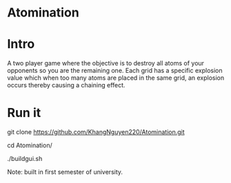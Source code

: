 # Atomination


# Intro
A two player game where the objective is to destroy all atoms of your opponents so you are the remaining one. Each grid has a specific explosion value which when too many atoms are placed in the same grid, an explosion occurs thereby causing a chaining effect.

# Run it

git clone https://github.com/KhangNguyen220/Atomination.git

cd Atomination/

./buildgui.sh



Note: built in first semester of university.
